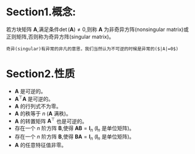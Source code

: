 # Section1.概念:
若方块矩阵 $\mathbf{A}$,满足条件$\det(\mathbf{A}) \neq 0$,则称 $\mathbf{A}$ 为非奇异方阵(nonsingular matrix)或正则矩阵,否则称为奇异方阵(singular matrix)。

```ad-note
奇异(singular)有异常的非凡的意思，我们当然认为不可逆的时候是异常的($|A|=0$)
```
# Section2.性质

- $\mathbf{A}$ 是可逆的。
- $\mathbf{A}^\top\mathbf{A}$ 是可逆的。
- $\mathbf{A}$ 的行列式不为零。
- $\mathbf{A}$ 的秩等于 $n$ ($\mathbf{A}$ 满秩)。
- $\mathbf{A}$ 的转置矩阵 $\mathbf{A}^\top$ 也是可逆的。
- 存在一个 $n$ 阶方阵 $\mathbf{B}$,使得 $\mathbf{AB} =\mathbf{I}_n$ ($\mathbf{I}_n$ 是单位矩阵)。
- 存在一个 $n$ 阶方阵 $\mathbf{B}$,使得 $\mathbf{BA} =\mathbf{I}_n$ ($\mathbf{I}_n$ 是单位矩阵)。
- $\mathbf{A}$ 的任意特征值非零。
